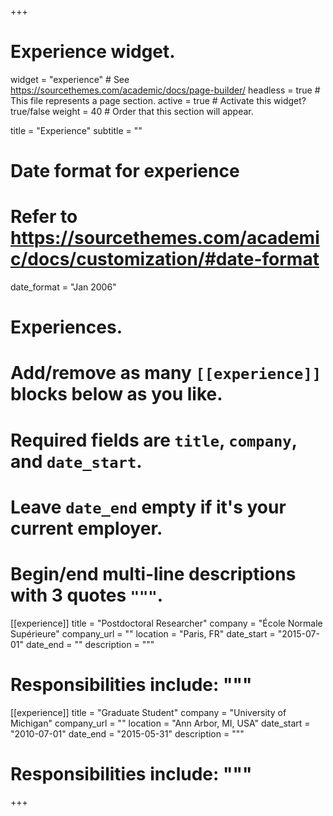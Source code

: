 +++
# Experience widget.
widget = "experience"  # See https://sourcethemes.com/academic/docs/page-builder/
headless = true  # This file represents a page section.
active = true  # Activate this widget? true/false
weight = 40  # Order that this section will appear.

title = "Experience"
subtitle = ""

# Date format for experience
#   Refer to https://sourcethemes.com/academic/docs/customization/#date-format
date_format = "Jan 2006"

# Experiences.
#   Add/remove as many `[[experience]]` blocks below as you like.
#   Required fields are `title`, `company`, and `date_start`.
#   Leave `date_end` empty if it's your current employer.
#   Begin/end multi-line descriptions with 3 quotes `"""`.
[[experience]]
  title = "Postdoctoral Researcher"
  company = "École Normale Supérieure"
  company_url = ""
  location = "Paris, FR"
  date_start = "2015-07-01"
  date_end = ""
  description = """
  # Responsibilities include: """

[[experience]]
  title = "Graduate Student"
  company = "University of Michigan"
  company_url = ""
  location = "Ann Arbor, MI, USA"
  date_start = "2010-07-01"
  date_end = "2015-05-31"
  description = """
  # Responsibilities include: """
+++
